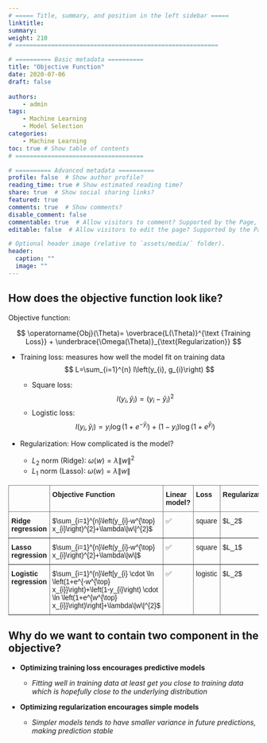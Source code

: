 ```yaml
---
# ===== Title, summary, and position in the left sidebar =====
linktitle: 
summary: 
weight: 210
# =========================================================

# ========== Basic metadata ==========
title: "Objective Function"
date: 2020-07-06
draft: false
 
authors: 
    - admin
tags: 
    - Machine Learning
    - Model Selection
categories: 
    - Machine Learning
toc: true # Show table of contents
# ====================================

# ========== Advanced metadata ========== 
profile: false  # Show author profile?
reading_time: true # Show estimated reading time?
share: true  # Show social sharing links?
featured: true
comments: true  # Show comments?
disable_comment: false
commentable: true  # Allow visitors to comment? Supported by the Page, Post, and Book content types.
editable: false  # Allow visitors to edit the page? Supported by the Page, Post, and Book content types.

# Optional header image (relative to `assets/media/` folder).
header:
  caption: ""
  image: ""
---
```


## How does the objective function look like?

Objective function:

$$
\operatorname{Obj}(\Theta)= \overbrace{L(\Theta)}^{\text {Training Loss}}  + \underbrace{\Omega(\Theta)}_{\text{Regularization}}
$$

- Training loss: measures how well the model fit on training data
  $$
  L=\sum_{i=1}^{n} l\left(y_{i}, g_{i}\right)
  $$

  - Square loss: 
    $$
    l(y_i, \hat{y}_i) = (y_i - \hat{y}_i)^2
    $$
  - Logistic loss: 
    $$
    l(y_i, \hat{y}_i) = y_i \log(1 + e^{-\hat{y}_i}) + (1 - y_i) \log(1 + e^{\hat{y}_i})
    $$

- Regularization: How complicated is the model?
    - $L_2$ norm (Ridge): $\omega(w) = \lambda \|w\|^2$
    - $L_1$ norm (Lasso): $\omega(w) = \lambda \|w\|$
    

<style type="text/css">
.tg  {border-collapse:collapse;border-spacing:0;}
.tg td{border-color:black;border-style:solid;border-width:1px;font-family:Arial, sans-serif;font-size:14px;
  overflow:hidden;padding:10px 5px;word-break:normal;}
.tg th{border-color:black;border-style:solid;border-width:1px;font-family:Arial, sans-serif;font-size:14px;
  font-weight:normal;overflow:hidden;padding:10px 5px;word-break:normal;}
.tg .tg-0pky{border-color:inherit;text-align:left;vertical-align:top}
.tg .tg-fymr{border-color:inherit;font-weight:bold;text-align:left;vertical-align:top}
</style>
<table class="tg">
<thead>
  <tr>
    <th class="tg-0pky"></th>
    <th class="tg-fymr">Objective Function</th>
    <th class="tg-fymr">Linear model?</th>
    <th class="tg-fymr">Loss</th>
    <th class="tg-fymr">Regularization</th>
  </tr>
</thead>
<tbody>
  <tr>
    <td class="tg-fymr">Ridge regression</td>
    <td class="tg-0pky">$\sum_{i=1}^{n}\left(y_{i}-w^{\top} x_{i}\right)^{2}+\lambda\|w\|^{2}$</td>
    <td class="tg-0pky">✅</td>
    <td class="tg-0pky">square</td>
    <td class="tg-0pky">$L_2$</td>
  </tr>
  <tr>
    <td class="tg-fymr">Lasso regression</td>
    <td class="tg-0pky">$\sum_{i=1}^{n}\left(y_{i}-w^{\top} x_{i}\right)^{2}+\lambda\|w\|$</td>
    <td class="tg-0pky">✅</td>
    <td class="tg-0pky">square</td>
    <td class="tg-0pky">$L_1$</td>
  </tr>
  <tr>
    <td class="tg-fymr">Logistic regression</td>
    <td class="tg-0pky">$\sum_{i=1}^{n}\left[y_{i} \cdot \ln \left(1+e^{-w^{\top} x_{i}}\right)+\left(1-y_{i}\right) \cdot \ln \left(1+e^{w^{\top} x_{i}}\right)\right]+\lambda\|w\|^{2}$</td>
    <td class="tg-0pky">✅</td>
    <td class="tg-0pky">logistic</td>
    <td class="tg-0pky">$L_2$</td>
  </tr>
</tbody>
</table>



## Why do we want to contain two component in the objective? 

- **Optimizing training loss encourages predictive models** 

    - *Fitting well in training data at least get you close to training data which is hopefully close to the underlying distribution* 

- **Optimizing regularization encourages simple models** 

    - *Simpler models tends to have smaller variance in future predictions, making prediction* *stable* 